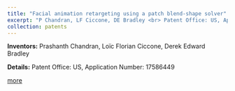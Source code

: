 ```yaml
---
title: "Facial animation retargeting using a patch blend-shape solver"
excerpt: "P Chandran, LF Ciccone, DE Bradley <br> Patent Office: US, Application Number: 17586449"
collection: patents
---
```


**Inventors:** 
Prashanth Chandran, Loïc Florian Ciccone, Derek Edward Bradley

**Details:**
Patent Office: US, Application Number: 17586449

[more](https://patents.google.com/patent/US11836860B2/en)
